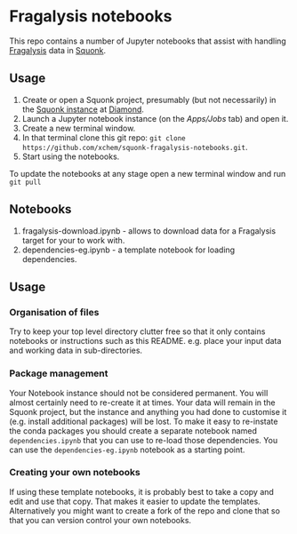 # Fragalysis notebooks

This repo contains a number of Jupyter notebooks that assist with handling [Fragalysis](https://fragalysis.diamond.ac.uk/viewer/react/landing)
data in [Squonk](https://squonk.it/).

## Usage

1. Create or open a Squonk project, presumably (but not necessarily) in the
[Squonk instance](https://data-manager-ui.xchem.diamond.ac.uk/data-manager-ui?project=project-0a4b7618-bbcc-4e72-8c76-8b1fcd7ffd24) at
[Diamond](https://www.diamond.ac.uk/).
2. Launch a Jupyter notebook instance (on the *Apps/Jobs* tab) and open it.
3. Create a new terminal window.
4. In that terminal clone this git repo: `git clone https://github.com/xchem/squonk-fragalysis-notebooks.git`.
5. Start using the notebooks.

To update the notebooks at any stage open a new terminal window and run `git pull`

## Notebooks

1. fragalysis-download.ipynb - allows to download data for a Fragalysis target for your to work with.
2. dependencies-eg.ipynb - a template notebook for loading dependencies.


## Usage

### Organisation of files

Try to keep your top level directory clutter free so that it only contains notebooks or instructions such as this README.
e.g. place your input data and working data in sub-directories.


### Package management

Your Notebook instance should not be considered permanent. You  will almost certainly need to re-create it at times.
Your data will remain in the Squonk project, but the instance and anything you had done to customise it (e.g. install additional packages)
will be lost.
To make it easy to re-instate the conda packages you should create a separate notebook named `dependencies.ipynb` that you can use to re-load
those dependencies. You can use the `dependencies-eg.ipynb` notebook as a starting point.

### Creating your own notebooks

If using these template notebooks, it is probably best to take a copy and edit and use that copy. That makes it easier to update the templates.
Alternatively you might want to create a fork of the repo and clone that so that you can version control your own notebooks.
